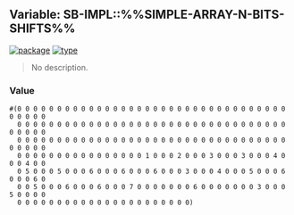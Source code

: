 ## Variable: SB-IMPL::%%SIMPLE-ARRAY-N-BITS-SHIFTS%%
[![package](https://img.shields.io/badge/Package-SB--IMPL-5f9ea0.svg?style=social&colorA=999999)](../) [![type](https://img.shields.io/badge/Type-Variable-5f9ea0.svg?style=social&colorA=999999)](../#variable) 

> No description.

### Value
```
#(0 0 0 0 0 0 0 0 0 0 0 0 0 0 0 0 0 0 0 0 0 0 0 0 0 0 0 0 0 0 0 0 0 0 0 0 0 0 0
  0 0 0 0 0 0 0 0 0 0 0 0 0 0 0 0 0 0 0 0 0 0 0 0 0 0 0 0 0 0 0 0 0 0 0 0 0 0 0
  0 0 0 0 0 0 0 0 0 0 0 0 0 0 0 0 0 0 0 0 0 0 0 0 0 0 0 0 0 0 0 0 0 0 0 0 0 0 0
  0 0 0 0 0 0 0 0 0 0 0 0 0 0 0 0 1 0 0 0 2 0 0 0 3 0 0 0 3 0 0 0 4 0 0 0 4 0 0
  0 5 0 0 0 5 0 0 0 6 0 0 0 6 0 0 0 6 0 0 0 3 0 0 0 4 0 0 0 5 0 0 0 6 0 0 0 6 0
  0 0 5 0 0 0 6 0 0 0 6 0 0 0 7 0 0 0 0 0 0 0 6 0 0 0 0 0 0 0 3 0 0 0 5 0 0 0 0
  0 0 0 0 0 0 0 0 0 0 0 0 0 0 0 0 0 0 0 0 0 0)
```
